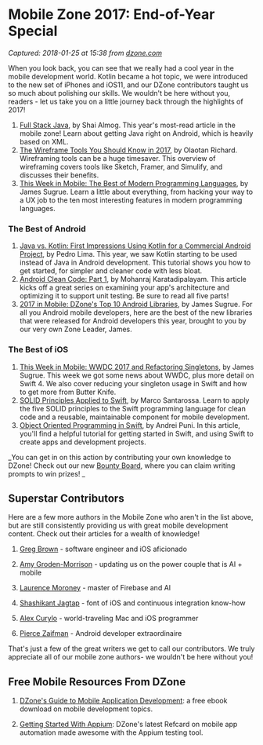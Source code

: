 # Mobile Zone 2017: End-of-Year Special

_Captured: 2018-01-25 at 15:38 from [dzone.com](https://dzone.com/articles/exploring-mobile-january-2018?edition=355136&utm_source=Zone%20Newsletter&utm_medium=email&utm_campaign=mobile%202018-01-25)_

When you look back, you can see that we really had a cool year in the mobile development world. Kotlin became a hot topic, we were introduced to the new set of iPhones and iOS11, and our DZone contributors taught us so much about polishing our skills. We wouldn't be here without you, readers - let us take you on a little journey back through the highlights of 2017!

  1. [Full Stack Java](https://dzone.com/articles/full-stack-java), by Shai Almog. This year's most-read article in the mobile zone! Learn about getting Java right on Android, which is heavily based on XML.
  2. [The Wireframe Tools You Should Know in 2017](https://dzone.com/articles/the-wireframe-tools-you-should-know-in-2017), by Olaotan Richard. Wireframing tools can be a huge timesaver. This overview of wireframing covers tools like Sketch, Framer, and Simulify, and discusses their benefits.
  3. [This Week in Mobile: The Best of Modern Programming Languages](https://dzone.com/articles/this-week-in-mobile-november-17), by James Sugrue. Learn a little about everything, from hacking your way to a UX job to the ten most interesting features in modern programming languages.

### The Best of Android

  1. [Java vs. Kotlin: First Impressions Using Kotlin for a Commercial Android Project](https://dzone.com/articles/kotlin-vs-java-first-impressions-using-kotlin-for), by Pedro Lima. This year, we saw Kotlin starting to be used instead of Java in Android development. This tutorial shows you how to get started, for simpler and cleaner code with less bloat.
  2. [Android Clean Code: Part 1](https://dzone.com/articles/android-clean-codepart-1), by Mohanraj Karatadipalayam. This article kicks off a great series on examining your app's architecture and optimizing it to support unit testing. Be sure to read all five parts!
  3. [2017 in Mobile: DZone's Top 10 Android Libraries](https://dzone.com/articles/2017-in-mobile-dzones-top-10-android-libraries), by James Sugrue. For all you Android mobile developers, here are the best of the new libraries that were released for Android developers this year, brought to you by our very own Zone Leader, James.

### The Best of iOS

  1. [This Week in Mobile: WWDC 2017 and Refactoring Singletons](https://dzone.com/articles/this-week-in-mobile-17-february), by James Sugrue. This week we got some news about WWDC, plus more detail on Swift 4. We also cover reducing your singleton usage in Swift and how to get more from Butter Knife.
  2. [SOLID Principles Applied to Swift](https://dzone.com/articles/solid-principles-applied-to-swift-1), by Marco Santarossa. Learn to apply the five SOLID principles to the Swift programming language for clean code and a reusable, maintainable component for mobile development.
  3. [Object Oriented Programming in Swift](https://dzone.com/articles/object-oriented-programming-in-swift-1), by Andrei Puni. In this article, you'll find a helpful tutorial for getting started in Swift, and using Swift to create apps and development projects.

_You can get in on this action by contributing your own knowledge to DZone! Check out our new [Bounty Board](http://bounty.dzone.com/), where you can claim writing prompts to win prizes! _

## Superstar Contributors

Here are a few more authors in the Mobile Zone who aren't in the list above, but are still consistently providing us with great mobile development content. Check out their articles for a wealth of knowledge!

  1. [Greg Brown](https://dzone.com/users/851745/gk-brown.html) \- software engineer and iOS aficionado
  2. [Amy Groden-Morrison](https://dzone.com/users/2696849/amyatalphasw.html) \- updating us on the power couple that is AI + mobile
  3. [Laurence Moroney](https://dzone.com/users/2713370/lmoroney.html) \- master of Firebase and AI
  4. [Shashikant Jagtap](https://dzone.com/users/974679/Shashikant86.html) \- font of iOS and continuous integration know-how

  5. [Alex Curylo](https://dzone.com/users/877285/Alex+Curylo.html) \- world-traveling Mac and iOS programmer

  6. [Pierce Zaifman](https://dzone.com/users/2974569/piercez.html) \- Android developer extraordinaire

That's just a few of the great writers we get to call our contributors. We truly appreciate all of our mobile zone authors- we wouldn't be here without you!

## Free Mobile Resources From DZone

  1. [DZone's Guide to Mobile Application Development](https://dzone.com/guides/mobile-application-development-11): a free ebook download on mobile development topics.

  2. [Getting Started With Appium](https://dzone.com/refcardz/getting-started-with-appium): DZone's latest Refcard on mobile app automation made awesome with the Appium testing tool.
